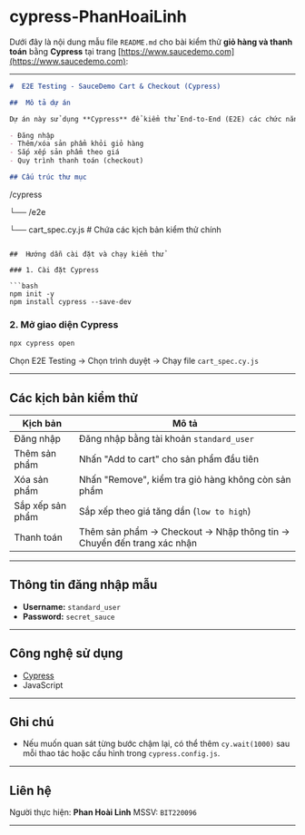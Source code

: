 # cypress-PhanHoaiLinh
Dưới đây là nội dung mẫu file `README.md` cho bài kiểm thử **giỏ hàng và thanh toán** bằng **Cypress** tại trang [https://www.saucedemo.com](https://www.saucedemo.com):

---

```markdown
#  E2E Testing - SauceDemo Cart & Checkout (Cypress)

##  Mô tả dự án

Dự án này sử dụng **Cypress** để kiểm thử End-to-End (E2E) các chức năng chính trên trang [SauceDemo](https://www.saucedemo.com), bao gồm:

- Đăng nhập
- Thêm/xóa sản phẩm khỏi giỏ hàng
- Sắp xếp sản phẩm theo giá
- Quy trình thanh toán (checkout)

## Cấu trúc thư mục

```

/cypress

└── /e2e

└── cart\_spec.cy.js   # Chứa các kịch bản kiểm thử chính

````

##  Hướng dẫn cài đặt và chạy kiểm thử

### 1. Cài đặt Cypress

```bash
npm init -y
npm install cypress --save-dev
````

### 2. Mở giao diện Cypress

```bash
npx cypress open
```

Chọn E2E Testing → Chọn trình duyệt → Chạy file `cart_spec.cy.js`

---

##  Các kịch bản kiểm thử

| Kịch bản         | Mô tả                                                                 |
| ---------------- | --------------------------------------------------------------------- |
| Đăng nhập        | Đăng nhập bằng tài khoản `standard_user`                              |
| Thêm sản phẩm    | Nhấn "Add to cart" cho sản phẩm đầu tiên                              |
| Xóa sản phẩm     | Nhấn "Remove", kiểm tra giỏ hàng không còn sản phẩm                   |
| Sắp xếp sản phẩm | Sắp xếp theo giá tăng dần (`low to high`)                             |
| Thanh toán       | Thêm sản phẩm → Checkout → Nhập thông tin → Chuyển đến trang xác nhận |

---

## Thông tin đăng nhập mẫu

* **Username:** `standard_user`
* **Password:** `secret_sauce`

---

##  Công nghệ sử dụng

* [Cypress](https://www.cypress.io/)
* JavaScript

---

##  Ghi chú

* Nếu muốn quan sát từng bước chậm lại, có thể thêm `cy.wait(1000)` sau mỗi thao tác hoặc cấu hình trong `cypress.config.js`.

---

##  Liên hệ

Người thực hiện: **Phan Hoài Linh**
MSSV: `BIT220096`

---

```


